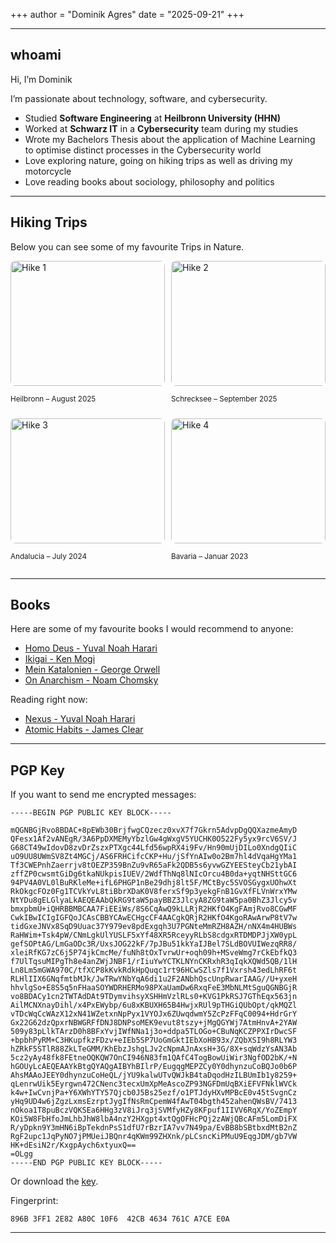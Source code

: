 +++
author = "Dominik Agres"
date = "2025-09-21"
+++

---

## whoami

Hi, I’m Dominik

I’m passionate about technology, software, and cybersecurity.

- Studied **Software Engineering** at **Heilbronn University (HHN)**
- Worked at **Schwarz IT** in a **Cybersecurity** team during my studies
- Wrote my Bachelors Thesis about the application of Machine Learning to optimise distinct processes in the Cybersecurity world
- Love exploring nature, going on hiking trips as well as driving my motorcycle
- Love reading books about sociology, philosophy and politics

---

## Hiking Trips

Below you can see some of my favourite Trips in Nature.

<div style="display: grid; grid-template-columns: 1fr 1fr; gap: 10px;">

<div>
  <img src="/images/Heilbronn.jpeg" alt="Hike 1" style="width:100%; height:200px; object-fit:cover; border-radius:8px;">
  <p><small>Heilbronn – August 2025</small></p>
</div>

<div>
  <img src="/images/Schrecksee.jpeg" alt="Hike 2" style="width:100%; height:200px; object-fit:cover; border-radius:8px;">
  <p><small>Schrecksee – September 2025</small></p>
</div>

<div>
  <img src="/images/El_Burgo.jpeg" alt="Hike 3" style="width:100%; height:200px; object-fit:cover; border-radius:8px;">
  <p><small>Andalucia – July 2024</small></p>
</div>

<div>
  <img src="/images/Grünten.jpeg" alt="Hike 4" style="width:100%; height:200px; object-fit:cover; border-radius:8px;">
  <p><small>Bavaria – Januar 2023</small></p>
</div>

</div>

---

## Books

Here are some of my favourite books I would recommend to anyone:

- [Homo Deus - Yuval Noah Harari](https://search.worldcat.org/title/986950078)
- [Ikigai - Ken Mogi](https://search.worldcat.org/title/1357534605?oclcNum=1357534605)
- [Mein Katalonien - George Orwell](https://search.worldcat.org/title/1259326703)
- [On Anarchism - Noam Chomsky](https://search.worldcat.org/title/872702854?oclcNum=872702854)

Reading right now:

- [Nexus - Yuval Noah Harari]()
- [Atomic Habits - James Clear]()

---

## PGP Key

If you want to send me encrypted messages:

```
-----BEGIN PGP PUBLIC KEY BLOCK-----

mQGNBGjRvo8BDAC+8pEWb30BrjfwgCQzecz0xvX7f7Gkrn5AdvpDgQQXazmeAmyD
QFesx1Af2vANEgR/3A6PpDXMEMyYbzlGw4gWxgV5YUCHK0O522Fy5yx9rcV6SV/J
G68CT49wIdovD8zvDrZszxPTXgc44Lfd56wpRX4i9Fv/Hn90mUjDILo0XndgQIiC
uO9UU8UWmSV8Zt4MGCj/AS6FRHCifcCKP+Hu/jSfYnAIw0o2Bm7hl4dVqaHgYMa1
Tf3CWEPnhZaerrjv8tOEZP359BnZu9vR65aFk2QDB5s6yvwGZYEESteyCb21ybAI
zffZP0cwsmtGiDg6tkaNUkpisIUEV/2WdfThNq8lNIcOrcu4B0da+yqtNHSttGC6
94PV4A0VL0lBuRKleMe+ifL6PHGP1nBe29dhj8lt5F/MCtByc5SVOSGygxUOhwXt
RkOkgcFOz0Fg1TCVkYvL8tiBbrXDaK0V8ferxSf9p3yekgFnB1GvXfFLVnWrxYMw
NtYDu8gELGlyaLkAEQEAAbQkRG9taW5payBBZ3JlcyA8ZG9taW5pa0BhZ3Jlcy5v
bmxpbmU+iQHRBBMBCAA7FiEEiWs/8S6CqAwQ9kLLRjR2HKfO4KgFAmjRvo8CGwMF
CwkIBwICIgIGFQoJCAsCBBYCAwECHgcCF4AACgkQRjR2HKfO4KgoRAwArwP8tV7w
tidGxeJNVx8SqD9Uuac37Y979ev8pdExgqh3U7PGNteMmRZH8AZH/nNX4m4HUBWs
RaHWim+Tsk4pW/CNmLgkUlYUSLF5xYf48XR5RceyyRLbS8cdgxRTDMDPJjXW0ypL
gefSOPtAG/LmGaODc3R/UxsJOG22kF/7pJBu51kkYaIJBel7SLdBOVUIWezqRR8/
xleiRfKG7zC6j5P74jkCmcMe/fuNh8tOxTvrwUr+oqh09h+MSveWmg7rCkEbfkQ3
f7UlTqsuMIPgTh8e4anZWjJNBF1/rIiuYwYCTKLNYnCKRxhR3qIqkXQWd5QB/1lH
Ln8Lm5mGWA970C/tfXCP8kKvkRdkHpQuqc1rt96HCwSZls7f1Vxrsh43edLhRF6t
RLHlIIX6GNqfmtbMJk/JwTRwYNbYqA6di1u2F2ANbhQscUnpRwarIAAG//U+yxeH
hhvlgSo+E8S5q5nFHaaSOYWDRHERMo98PXaUamDw6RxqFeE3MbNLMtSguQGNBGjR
vo8BDACy1cn2TWTAdDAt9TDymvihsyXSHHmVzlRLs0+KVG1PkRSJ7GThEqx563jn
AilMCNXnayDihl/x4PxEWybp/6u8xKBUXH65B4HwjxRUl9pTHGiQUbOpt/qkMQZl
vTDcWqCcWAzX12xN41WZetxnNpPyx1VYOJx6ZUwqdwmY5ZcPzFFqC0094+HdrGrY
Gx22G62dzQpxrNBWGRFfDNJ8DNPsoMEK9evut8tszy+jMgQGYWj7AtmHnvA+2YAW
509y83pLlkTArzD0h8BFxYvjIWfNNa1j3o+ddpa5TLOGo+CBuNqKCZPPXIrDwcSF
+bpbhPyRM+C3HKupfkzFDzv+eIEb5SP7UoGmGktIEbXoHB93x/ZQbXSI9h8RLYW3
hZRkF5STlR88ZkLTeGMM/KhEbzJshgLJv2cNpmAJnAxsH+3G/8X+sqWdzYsAN3Ab
5cz2yAy48fk8FEtneOQKQW7OnCI946N83fm1QAfC4TogBowUiWir3NgfOD2bK/+N
hGOUyLcAEQEAAYkBtgQYAQgAIBYhBIlrP/EugqgMEPZCy0Y0dhynzuCoBQJo0b6P
AhsMAAoJEEY0dhynzuCoHeQL/jYU9kalwUTvQWJkB4taDqodHzILBUmIb1y8259+
qLenrwUik5Eyrgwn472CNenc3tecxUmXpMeAscoZP93NGFDmUqBXiEFVFNklWVCk
k4w+IwCvnjPa+Y6XWhYTY57Qjcb0J5Bs25ezf/o1PTJdyHXvMPBcE0v45tSvgnCz
yHq9UD4w6jZgzLxmsEzrptJygIfNsRmCpemW4fAwT04bgth452ahenQWsBV/7413
nOkoa1T8puBczVQKSEa6HHg3zV8iJrq3jSVMfyHZy8KFpuf1IIVV6RqX/YoZEmpY
KOi5W8FbHfoJmLhbJhW8lbA4nzY2HXgpt4xtQgOFHcPQj2zAWjQBcAFm5LomDiFX
R/yDpkn9Y3mHN6iBpTekdnPsS1dfU7rBzrIA7vv7N49pa/EvBB8bSBtbxdMtB2nZ
RgF2upc1JqPyNO7jPMUeiJBQnr4qKWm99ZHXnk/pLCsncKiPMuU9EqgJDM/gb7VW
HK+dEsiN2r/KxgpAych6xtyuxQ==
=OLgg
-----END PGP PUBLIC KEY BLOCK-----
```

Or download the [key](/publickey.asc).

Fingerprint:

```
896B 3FF1 2E82 A80C 10F6  42CB 4634 761C A7CE E0A
```

---
